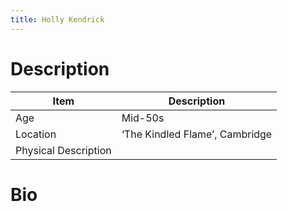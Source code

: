 ```yaml
---
title: Holly Kendrick
---
```


# Description

| Item                 | Description                    |
| -------------------- | ------------------------------ |
| Age                  | Mid-50s                        |
| Location             | ‘The Kindled Flame’, Cambridge |
| Physical Description |                                |

# Bio

